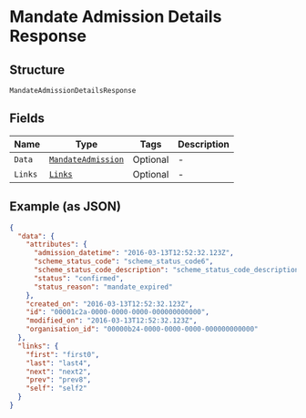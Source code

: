 
# Mandate Admission Details Response

## Structure

`MandateAdmissionDetailsResponse`

## Fields

| Name | Type | Tags | Description |
|  --- | --- | --- | --- |
| `Data` | [`MandateAdmission`](../../doc/models/mandate-admission.md) | Optional | - |
| `Links` | [`Links`](../../doc/models/links.md) | Optional | - |

## Example (as JSON)

```json
{
  "data": {
    "attributes": {
      "admission_datetime": "2016-03-13T12:52:32.123Z",
      "scheme_status_code": "scheme_status_code6",
      "scheme_status_code_description": "scheme_status_code_description4",
      "status": "confirmed",
      "status_reason": "mandate_expired"
    },
    "created_on": "2016-03-13T12:52:32.123Z",
    "id": "00001c2a-0000-0000-0000-000000000000",
    "modified_on": "2016-03-13T12:52:32.123Z",
    "organisation_id": "00000b24-0000-0000-0000-000000000000"
  },
  "links": {
    "first": "first0",
    "last": "last4",
    "next": "next2",
    "prev": "prev8",
    "self": "self2"
  }
}
```

